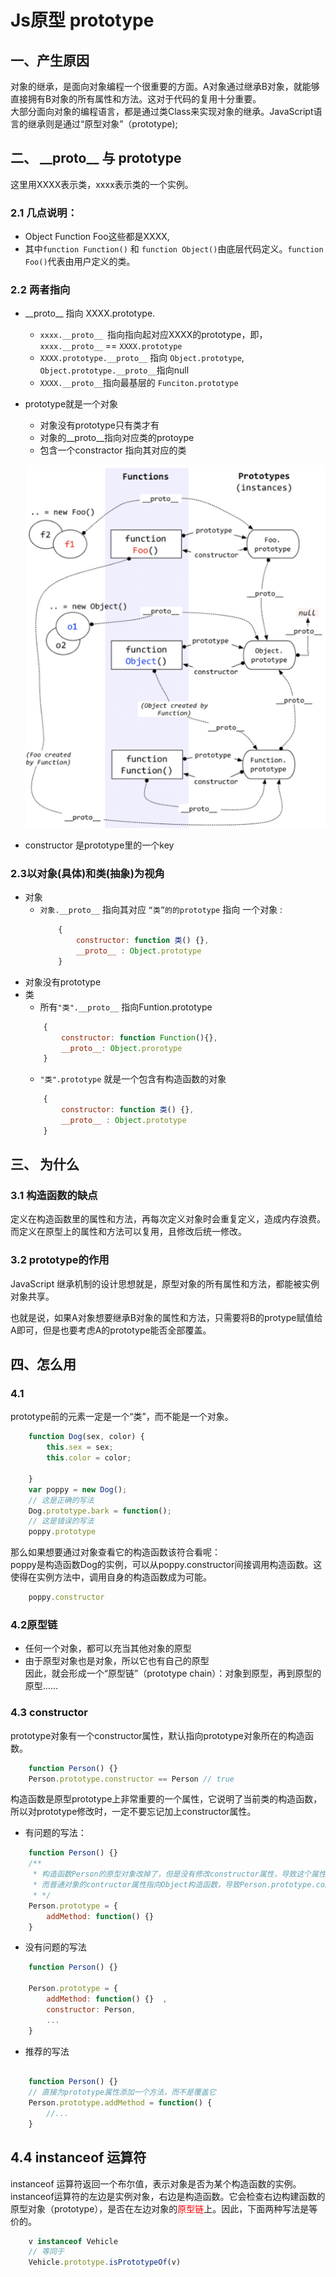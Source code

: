 # Js原型 prototype

## 一、产生原因
对象的继承，是面向对象编程一个很重要的方面。A对象通过继承B对象，就能够直接拥有B对象的所有属性和方法。这对于代码的复用十分重要。  
大部分面向对象的编程语言，都是通过类Class来实现对象的继承。JavaScript语言的继承则是通过“原型对象”（prototype);
## 二、 \_\_proto__ 与 prototype

这里用XXXX表示类，xxxx表示类的一个实例。

### 2.1 几点说明：
- Object Function Foo这些都是XXXX,
- 其中`function Function()` 和 `function Object()`由底层代码定义。`function Foo()`代表由用户定义的类。
 
### 2.2 两者指向
- \_\_proto__ 指向 XXXX.prototype. 
    - `xxxx.__proto__ `指向指向起对应XXXX的prototype，即，`xxxx.__proto__` == `XXXX.prototype`
    - `XXXX.prototype.__proto__` 指向 `Object.prototype`, `Object.prototype.__proto__`指向null
    - `XXXX.__proto__`指向最基层的 `Funciton.prototype`

- prototype就是一个对象  
    - 对象没有prototype只有类才有
    - 对象的\_\_proto__指向对应类的protoype
    - 包含一个constractor 指向其对应的类

    ![](./images/prototype.png)

- constructor 是prototype里的一个key

### 2.3以对象(具体)和类(抽象)为视角
- 对象
  - `对象.__proto__` 指向其对应 `“类”的的prototype` 指向 一个对象 :
    ```javascript
        {
            constructor: function 类() {},
            __proto__ : Object.prototype
        }
    ```  
 - 对象没有prototype
- 类
    - 所有`"类".__proto__` 指向Funtion.prototype
    ```javascript
        {
            constructor: function Function(){},
            __proto__: Object.prorotype
        }
    ```
    - `"类".prototype` 就是一个包含有构造函数的对象
    ```javascript
        {
            constructor: function 类() {},
            __proto__ : Object.prototype
        }
    ```
## 三、 为什么
### 3.1 构造函数的缺点
定义在构造函数里的属性和方法，再每次定义对象时会重复定义，造成内存浪费。而定义在原型上的属性和方法可以复用，且修改后统一修改。
### 3.2 prototype的作用
JavaScript 继承机制的设计思想就是，原型对象的所有属性和方法，都能被实例对象共享。 

也就是说，如果A对象想要继承B对象的属性和方法，只需要将B的protype赋值给A即可，但是也要考虑A的prototype能否全部覆盖。
## 四、怎么用

### 4.1
prototype前的元素一定是一个“类”，而不能是一个对象。
```javascript
    function Dog(sex, color) {
        this.sex = sex;
        this.color = color;

    }
    var poppy = new Dog();
    // 这是正确的写法
    Dog.prototype.bark = function();
    // 这是错误的写法
    poppy.prototype
```
那么如果想要通过对象查看它的构造函数该符合看呢：  
poppy是构造函数Dog的实例，可以从poppy.constructor间接调用构造函数。这使得在实例方法中，调用自身的构造函数成为可能。
```javascript
    poppy.constructor
```
### 4.2原型链
- 任何一个对象，都可以充当其他对象的原型
- 由于原型对象也是对象，所以它也有自己的原型  
因此，就会形成一个“原型链”（prototype chain）：对象到原型，再到原型的原型……

### 4.3 constructor
prototype对象有一个constructor属性，默认指向prototype对象所在的构造函数。

```javascript
    function Person() {}
    Person.prototype.constructor == Person // true
```

构造函数是原型prototype上非常重要的一个属性，它说明了当前类的构造函数，所以对prototype修改时，一定不要忘记加上constructor属性。
- 有问题的写法：
```javascript
    function Person() {}
    /**
     * 构造函数Person的原型对象改掉了，但是没有修改constructor属性，导致这个属性不再指向Person。由于Person的新原型是一个普通对象，
     * 而普通对象的contructor属性指向Object构造函数，导致Person.prototype.constructor变成了Object
     * */
    Person.prototype = {
        addMethod: function() {}  
    }
```

- 没有问题的写法

```javascript
    function Person() {}

    Person.prototype = {
        addMethod: function() {}  ,
        constructor: Person,
        ...
    }
```

- 推荐的写法
```javascript

    function Person() {}
    // 直接为prototype属性添加一个方法，而不是覆盖它
    Person.prototype.addMethod = function() {
        //...
    }
```

## 4.4 instanceof 运算符

instanceof 运算符返回一个布尔值，表示对象是否为某个构造函数的实例。
instanceof运算符的左边是实例对象，右边是构造函数。它会检查右边构建函数的原型对象（prototype），是否在左边对象的<span style="color:red">原型链</span>上。因此，下面两种写法是等价的。  

```javascript
    v instanceof Vehicle
    // 等同于
    Vehicle.prototype.isPrototypeOf(v)
```